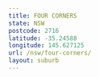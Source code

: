 ```yaml
---
title: FOUR CORNERS
state: NSW
postcode: 2716
latitude: -35.24588
longitude: 145.627125
url: /nsw/four-corners/
layout: suburb
---
```


